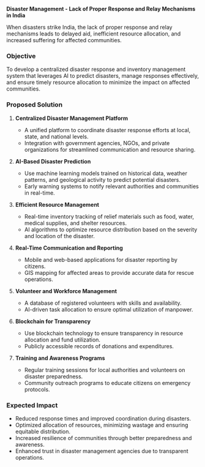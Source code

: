 **Disaster Management - Lack of Proper Response and Relay Mechanisms in India**

When disasters strike India, the lack of proper response and relay mechanisms leads to delayed aid, inefficient resource allocation, and increased suffering for affected communities.

### **Objective**
To develop a centralized disaster response and inventory management system that leverages AI to predict disasters, manage responses effectively, and ensure timely resource allocation to minimize the impact on affected communities.

### **Proposed Solution**
1. **Centralized Disaster Management Platform**
   - A unified platform to coordinate disaster response efforts at local, state, and national levels.
   - Integration with government agencies, NGOs, and private organizations for streamlined communication and resource sharing.

2. **AI-Based Disaster Prediction**
   - Use machine learning models trained on historical data, weather patterns, and geological activity to predict potential disasters.
   - Early warning systems to notify relevant authorities and communities in real-time.

3. **Efficient Resource Management**
   - Real-time inventory tracking of relief materials such as food, water, medical supplies, and shelter resources.
   - AI algorithms to optimize resource distribution based on the severity and location of the disaster.

4. **Real-Time Communication and Reporting**
   - Mobile and web-based applications for disaster reporting by citizens.
   - GIS mapping for affected areas to provide accurate data for rescue operations.

5. **Volunteer and Workforce Management**
   - A database of registered volunteers with skills and availability.
   - AI-driven task allocation to ensure optimal utilization of manpower.

6. **Blockchain for Transparency**
   - Use blockchain technology to ensure transparency in resource allocation and fund utilization.
   - Publicly accessible records of donations and expenditures.

7. **Training and Awareness Programs**
   - Regular training sessions for local authorities and volunteers on disaster preparedness.
   - Community outreach programs to educate citizens on emergency protocols.

### **Expected Impact**
- Reduced response times and improved coordination during disasters.
- Optimized allocation of resources, minimizing wastage and ensuring equitable distribution.
- Increased resilience of communities through better preparedness and awareness.
- Enhanced trust in disaster management agencies due to transparent operations.
